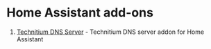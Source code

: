 # Home Assistant add-ons

1. [Technitium DNS Server](technitium_dns) - Technitium DNS server addon for Home Assistant
